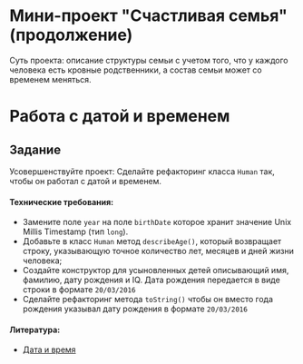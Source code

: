 # Мини-проект "Счастливая семья" (продолжение)

Суть проекта: описание структуры семьи с учетом того, что у каждого человека есть кровные родственники, а состав семьи может со временем меняться.

# Работа с датой и временем
## Задание

Усовершенствуйте проект: Сделайте рефакторинг класса `Human` так, чтобы он работал с датой и временем.

#### Технические требования:
- Замените поле `year` на поле `birthDate` которое хранит значение Unix Millis Timestamp (тип `long`).
- Добавьте в класс `Human` метод `describeAge()`, который возвращает строку, указывающую точное количество лет, месяцев и дней жизни человека;
- Создайте конструктор для усыновленных детей описывающий имя, фамилию, дату рождения и IQ. Дата рождения передается в виде строки в формате `20/03/2016`
- Сделайте рефакторинг метода `toString()` чтобы он вместо года рождения указывал дату рождения в формате `20/03/2016`

#### Литература:
- [Дата и время](http://proglang.su/java/date-and-time)